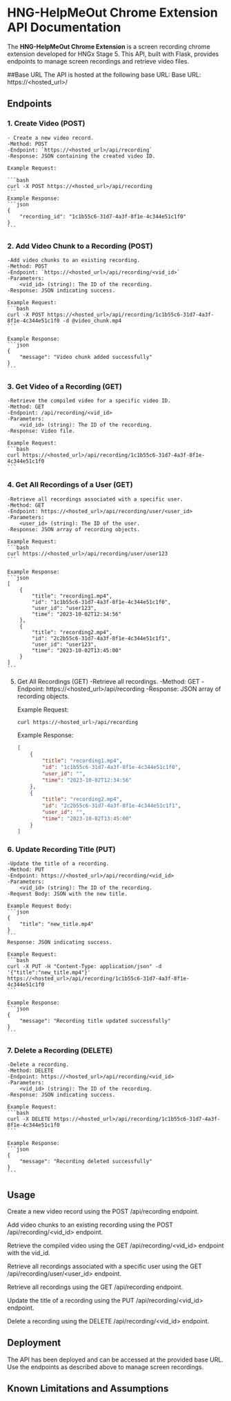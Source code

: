# HNG-HelpMeOut Chrome Extension API Documentation
The **HNG-HelpMeOut Chrome Extension** is a screen recording chrome extension developed for HNGx Stage 5. This API, built with Flask, provides endpoints to manage screen recordings and retrieve video files.

##Base URL
The API is hosted at the following base URL:
Base URL: https://<hosted_url>/

## Endpoints
### 1. Create Video (POST)
    - Create a new video record.
    -Method: POST
    -Endpoint: `https://<hosted_url>/api/recording`
    -Response: JSON containing the created video ID.
    
    Example Request:

    ```bash
    curl -X POST https://<hosted_url>/api/recording
    ```
    Example Response:
    ```json
    {
        "recording_id": "1c1b55c6-31d7-4a3f-8f1e-4c344e51c1f0"
    }
    ```

### 2. Add Video Chunk to a Recording (POST)
    -Add video chunks to an existing recording.
    -Method: POST
    -Endpoint: `https://<hosted_url>/api/recording/<vid_id>`
    -Parameters:
        <vid_id> (string): The ID of the recording.
    -Response: JSON indicating success.
    
    Example Request:
    ```bash
    curl -X POST https://<hosted_url>/api/recording/1c1b55c6-31d7-4a3f-8f1e-4c344e51c1f0 -d @video_chunk.mp4
    ```
    
    Example Response:
    ```json
    {
        "message": "Video chunk added successfully"
    }
    ```

### 3. Get Video of a Recording (GET)
    -Retrieve the compiled video for a specific video ID.
    -Method: GET
    -Endpoint: /api/recording/<vid_id>
    -Parameters:
        <vid_id> (string): The ID of the recording.
    -Response: Video file.
    
    Example Request:
    ```bash
    curl https://<hosted_url>/api/recording/1c1b55c6-31d7-4a3f-8f1e-4c344e51c1f0
    ```

### 4. Get All Recordings of a User (GET)
    -Retrieve all recordings associated with a specific user.
    -Method: GET
    -Endpoint: https://<hosted_url>/api/recording/user/<user_id>
    -Parameters:
        <user_id> (string): The ID of the user.
    -Response: JSON array of recording objects.
    
    Example Request:
    ```bash
    curl https://<hosted_url>/api/recording/user/user123
    ```

    Example Response:
    ```json
    [
        {
            "title": "recording1.mp4",
            "id": "1c1b55c6-31d7-4a3f-8f1e-4c344e51c1f0",
            "user_id": "user123",
            "time": "2023-10-02T12:34:56"
        },
        {
            "title": "recording2.mp4",
            "id": "2c2b55c6-31d7-4a3f-8f1e-4c344e51c1f1",
            "user_id": "user123",
            "time": "2023-10-02T13:45:00"
        }
    ]
    ```

5. Get All Recordings (GET)
    -Retrieve all recordings.
    -Method: GET
    -Endpoint: https://<hosted_url>/api/recording
    -Response: JSON array of recording objects.
    
    Example Request:
    ```bash
    curl https://<hosted_url>/api/recording
    ```

    Example Response:
    ```json
    [
        {
            "title": "recording1.mp4",
            "id": "1c1b55c6-31d7-4a3f-8f1e-4c344e51c1f0",
            "user_id": "",
            "time": "2023-10-02T12:34:56"
        },
        {
            "title": "recording2.mp4",
            "id": "2c2b55c6-31d7-4a3f-8f1e-4c344e51c1f1",
            "user_id": "",
            "time": "2023-10-02T13:45:00"
        }
    ]
    ```

### 6. Update Recording Title (PUT)
    -Update the title of a recording.
    -Method: PUT
    -Endpoint: https://<hosted_url>/api/recording/<vid_id>
    -Parameters:
        <vid_id> (string): The ID of the recording.
    -Request Body: JSON with the new title.
    
    Example Request Body:
    ```json
    {
        "title": "new_title.mp4"
    }
    ```
    Response: JSON indicating success.

    Example Request:
    ```bash
    curl -X PUT -H "Content-Type: application/json" -d '{"title":"new_title.mp4"}' https://<hosted_url>/api/recording/1c1b55c6-31d7-4a3f-8f1e-4c344e51c1f0
    ```

    Example Response:
    ```json
    {
        "message": "Recording title updated successfully"
    }
    ```

### 7. Delete a Recording (DELETE)
    -Delete a recording.
    -Method: DELETE
    -Endpoint: https://<hosted_url>/api/recording/<vid_id>
    -Parameters:
        <vid_id> (string): The ID of the recording.
    -Response: JSON indicating success.
    
    Example Request:
    ```bash
    curl -X DELETE https://<hosted_url>/api/recording/1c1b55c6-31d7-4a3f-8f1e-4c344e51c1f0
    ```

    Example Response:
    ```json
    {
        "message": "Recording deleted successfully"
    }
    ```

## Usage

Create a new video record using the POST /api/recording endpoint.

Add video chunks to an existing recording using the POST /api/recording/<vid_id> endpoint.

Retrieve the compiled video using the GET /api/recording/<vid_id> endpoint with the vid_id.

Retrieve all recordings associated with a specific user using the GET /api/recording/user/<user_id> endpoint.

Retrieve all recordings using the GET /api/recording endpoint.

Update the title of a recording using the PUT /api/recording/<vid_id> endpoint.

Delete a recording using the DELETE /api/recording/<vid_id> endpoint.

## Deployment
The API has been deployed and can be accessed at the provided base URL. Use the endpoints as described above to manage screen recordings.

## Known Limitations and Assumptions


